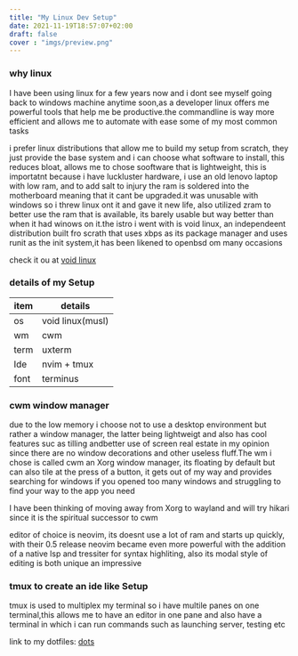 ```yaml
---
title: "My Linux Dev Setup"
date: 2021-11-19T18:57:07+02:00
draft: false
cover : "imgs/preview.png"
---
```


### why linux
I have been using linux for a few years now and i dont see myself going back to windows machine anytime soon,as a developer linux offers me powerful tools that help me be productive.the commandline is way more efficient and allows me to automate with ease some of my most common tasks

i prefer linux distributions that allow me to build my setup from scratch, they just provide the base system and i can choose what software to install, this reduces bloat, allows me to chose sooftware that is lightweight, this is importatnt because i have luckluster hardware, i use an old lenovo laptop with low ram, and to add salt to injury the ram is soldered into the motherboard meaning that it cant be upgraded.it was unusable with windows so i threw linux ont it and gave it new life, also utilized zram to better use the ram that is available, its barely usable but way better than when it had winows on it.the istro i went with is void linux, an independeent distribution built fro scrath that uses xbps as its package manager and uses runit as the init system,it has been likened to openbsd om many occasions

check it ou at [void linux](https://voidlinux.org/)

### details of my Setup

| item  | details          |
| ----- | --------         |
| os    | void linux(musl) |
| wm    | cwm              |
| term  | uxterm           |
| Ide   | nvim + tmux      |
| font  | terminus         |


### cwm window manager

due to the low memory i choose not to use a desktop environment but rather a window manager, the latter being lightweigt and also has cool features suc as tilling andbetter use of screen real estate in my opinion since there are no window decorations and other useless fluff.The wm i chose is called cwm an Xorg window manager, its floating by default but can also tile at the press of a button, it gets out of my way and provides searching for windows if you opened too many windows and struggling to find your way to the app you need

 I have been thinking of moving away from Xorg to wayland and will try hikari since it is the spiritual successor to cwm

editor of choice is neovim, its doesnt use a lot of ram and starts up quickly, with their 0.5 release neovim became even more powerful with the addition of a native lsp and tressiter for syntax highliting, also its modal style of editing is both unique an impressive 

### tmux to create an ide like Setup
tmux is used to multiplex my terminal so i have multile panes on one terminal,this allows me to have an editor in one pane and also have a terminal in which i can run commands such as launching server, testing etc

link to my dotfiles: [dots](https://github.com/modisek/dotfiles)
